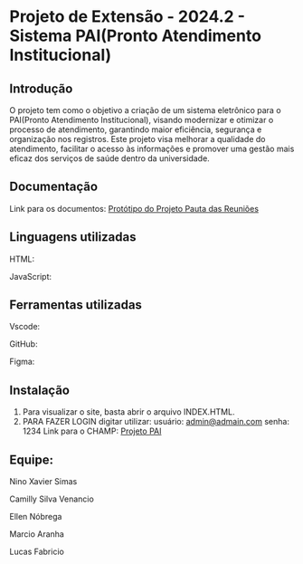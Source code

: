 # Projeto de Extensão - 2024.2 - Sistema PAI(Pronto Atendimento Institucional)
## Introdução

O projeto tem como o objetivo a criação de um sistema eletrônico para o PAI(Pronto Atendimento Institucional), visando modernizar e otimizar o processo de atendimento, garantindo maior eficiência, segurança e organização nos registros. Este projeto visa melhorar a qualidade do atendimento, facilitar o acesso às informações e promover uma gestão mais eficaz dos serviços de saúde dentro da universidade.

## Documentação
Link para os documentos: [Protótipo do Projeto Pauta das Reuniões](https://docs.google.com/document/d/1brs21W-Ulmum2vwUS1kMsI_fDc20mn3v5z5bthJPKyo/edit?tab=t.0)

## Linguagens utilizadas
HTML:

JavaScript:

## Ferramentas utilizadas
Vscode:

GitHub:

Figma:


## Instalação
1. Para visualizar o site, basta abrir o arquivo INDEX.HTML.
2. PARA FAZER LOGIN digitar utilizar:
   usuário: admin@admain.com
   senha: 1234
Link para o CHAMP: [Projeto PAI]([url](https://aranha1975.github.io/))

## Equipe:
Nino Xavier Simas 

Camilly Silva Venancio

Ellen Nóbrega

Marcio Aranha

Lucas Fabricio
